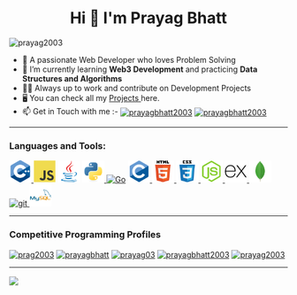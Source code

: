 <h1 align="center">Hi 👋 I'm Prayag Bhatt </h1>
<link href="https://cdnjs.cloudflare.com/ajax/libs/twitter-bootstrap/3.3.7/css/bootstrap.min.css" rel="stylesheet"/>
<link href="https://maxcdn.bootstrapcdn.com/font-awesome/4.7.0/css/font-awesome.min.css" rel="stylesheet"/>
<link rel="stylesheet" href="https://cdn.jsdelivr.net/gh/devicons/devicon@v2.15.1/devicon.min.css">          
<link rel="stylesheet" href="https://cdnjs.cloudflare.com/ajax/libs/font-awesome/6.0.0-beta2/css/all.min.css" integrity="sha512-rDV59PcbnGnLVh7fuX9rtTzkFCxT06lQkxDG7HrT8Pl+nd/aewog0m0zLk7pXf+TgDxklZQHRSKavTrwuZt2yQ==" crossorigin="anonymous" referrerpolicy="no-referrer" />

<p align="left"> <img src="https://komarev.com/ghpvc/?username=prayag2003&label=Profile%20views&color=0e75b6&style=flat" alt="prayag2003" /> </p>

- 🎯 A passionate Web Developer who loves Problem Solving
- 🧠 I’m currently learning **Web3 Development** and practicing **Data Structures and Algorithms** 
- 🧑‍💻 Always up to work and contribute on Development Projects
- 🖥️ You can check all my <a href = "https://github.com/Prayag2003?tab=repositories"> Projects </a> here.
- 📫 Get in Touch with me :- <a href="https://linkedin.com/in/prayagbhatt2003" target="blank"><img align="center" src="https://cdn.jsdelivr.net/gh/devicons/devicon/icons/linkedin/linkedin-original.svg" alt="prayagbhatt2003" height="26" width="26" /></a>
<a href="https://twitter.com/prayagbhatt2003" target="blank"><img align="center" src="https://cdn.jsdelivr.net/gh/devicons/devicon/icons/twitter/twitter-original.svg" alt="prayagbhatt2003" height="26" width="26" /></a>
<hr>

<h3 align="left">Languages and Tools:</h3>
<p align="left">
 
<a href="https://www.w3schools.com/cpp/" target="_blank" rel="noreferrer"> <img src="https://raw.githubusercontent.com/devicons/devicon/master/icons/cplusplus/cplusplus-original.svg" alt="cplusplus" width="40" height="40"/> </a>
 <a href="https://developer.mozilla.org/en-US/docs/Web/JavaScript" target="_blank" rel="noreferrer"> <img src="https://raw.githubusercontent.com/devicons/devicon/master/icons/javascript/javascript-original.svg" alt="javascript" width="40" height="40"/></a>
 <a href="https://www.java.com" target="_blank" rel="noreferrer"> <img src="https://raw.githubusercontent.com/devicons/devicon/master/icons/java/java-original.svg" alt="java" width="40" height="40"/></a> 
 <a href="https://www.python.org" target="_blank" rel="noreferrer"> <img src="https://raw.githubusercontent.com/devicons/devicon/master/icons/python/python-original.svg" alt="python" width="40" height="40"/> </a> 
  <a href="https://go.dev/" target="_blank" rel="noreferrer"> <img src="https://cdn.jsdelivr.net/gh/devicons/devicon/icons/go/go-original.svg" alt="Go" width="40" height="40"/></a> 
 <a href="https://www.cprogramming.com/" target="_blank" rel="noreferrer"> <img src="https://raw.githubusercontent.com/devicons/devicon/master/icons/c/c-original.svg" alt="c" width="40" height="40"/> </a> 
 <a href="https://www.w3.org/html/" target="_blank" rel="noreferrer"> <img src="https://raw.githubusercontent.com/devicons/devicon/master/icons/html5/html5-original-wordmark.svg" alt="html5" width="40" height="40"/> </a>
<a href="https://www.w3schools.com/css/" target="_blank" rel="noreferrer"> <img src="https://raw.githubusercontent.com/devicons/devicon/master/icons/css3/css3-original-wordmark.svg" alt="css3" width="40" height="40"/> </a> 
 <a href="https://nodejs.org/en" target="_blank" rel="noreferrer"> <img src= "https://raw.githubusercontent.com/devicons/devicon/master/icons/nodejs/nodejs-original.svg" alt="NodeJS" width="40" height="40"/>
</a> 
 <a href="https://expressjs.com/" target="_blank" rel="noreferrer"> <img src= "https://raw.githubusercontent.com/devicons/devicon/master/icons/express/express-original.svg" alt="ExpressJS" width="40" height="40"/>
</a> 
<a href="https://www.mongodb.com/" target="_blank" rel="noreferrer"> <img src= "https://raw.githubusercontent.com/devicons/devicon/master/icons/mongodb/mongodb-original.svg" alt="MongoDB" width="40" height="40"/>
</a>
<a href="https://git-scm.com/" target="_blank" rel="noreferrer"> <img src="https://www.vectorlogo.zone/logos/git-scm/git-scm-icon.svg" alt="git" width="40" height="40"/> </a> 
<a href="https://www.mysql.com/" target="_blank" rel="noreferrer"> <img src="https://raw.githubusercontent.com/devicons/devicon/master/icons/mysql/mysql-original-wordmark.svg" alt="mysql" width="40" height="40"/> </a>
  
 <hr>
 
 <h3 align="left">Competitive Programming Profiles</h3>
<p align="left">

<a href="https://codeforces.com/profile/prag2003" target="blank"><img align="center" src="https://raw.githubusercontent.com/rahuldkjain/github-profile-readme-generator/master/src/images/icons/Social/codeforces.svg" alt="prag2003" height="30" width="40" /></a>
<a href="https://www.leetcode.com/prayagbhatt" target="blank"><img align="center" src="https://raw.githubusercontent.com/rahuldkjain/github-profile-readme-generator/master/src/images/icons/Social/leet-code.svg" alt="prayagbhatt" height="30" width="40" /></a>
<a href="https://www.codechef.com/users/prayag03" target="blank"><img align="center" src="https://cdn.jsdelivr.net/npm/simple-icons@3.1.0/icons/codechef.svg" alt="prayag03" height="30" width="40" /></a>
<a href="https://www.hackerrank.com/prayagbhatt2003" target="blank"><img align="center" src="https://raw.githubusercontent.com/rahuldkjain/github-profile-readme-generator/master/src/images/icons/Social/hackerrank.svg" alt="prayagbhatt2003" height="30" width="40" /></a>
<a href="https://auth.geeksforgeeks.org/user/prayag2003" target="blank"><img align="center" src="https://raw.githubusercontent.com/rahuldkjain/github-profile-readme-generator/master/src/images/icons/Social/geeks-for-geeks.svg" alt="prayag2003" height="30" width="40" /></a>
</p>
<hr>
<p><img align="center" src="https://streak-stats.demolab.com?user=prayag2003&theme=dark" /></p>
